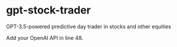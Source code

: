 # gpt-stock-trader
GPT-3.5-powered predictive day trader in stocks and other equities

Add your OpenAI API in line 48.
